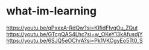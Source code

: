 # what-im-learning


https://youtu.be/qPxxxA-RdQw?si=KIfidFlvgOu_ZQut
https://youtu.be/GTcgQAS4Lhc?si=w_OKeY13kAfusdjY
https://youtu.be/6SJQ5eOChrA?si=Pk1VKCgyEo5Tt0_S
